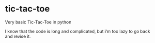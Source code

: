 # tic-tac-toe
Very basic Tic-Tac-Toe in python

I know that the code is long and complicated, but i'm too lazy to go back and revise it.
